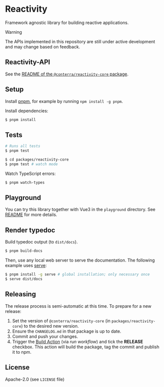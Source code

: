 # Reactivity

Framework agnostic library for building reactive applications.

> [!WARNING]
> The APIs implemented in this repository are still under active development and may change based on feedback.

## Reactivity-API

See the [README of the `@conterra/reactivity-core` package](./packages/reactivity-core/README.md).

## Setup

Install [pnpm](https://pnpm.io/), for example by running `npm install -g pnpm`.

Install dependencies:

```bash
$ pnpm install
```

## Tests

```bash
# Runs all tests
$ pnpm test
```

```bash
$ cd packages/reactivity-core
$ pnpm test # watch mode
```

Watch TypeScript errors:

```bash
$ pnpm watch-types
```

## Playground

You can try this library together with Vue3 in the `playground` directory.
See [README](./playground/README.md) for more details.

## Render typedoc

Build typedoc output (to `dist/docs`).

```bash
$ pnpm build-docs
```

Then, use any local web server to serve the documentation.
The following example uses [serve](https://www.npmjs.com/package/serve):

```bash
$ pnpm install -g serve # global installation; only necessary once
$ serve dist/docs
```

## Releasing

The release process is semi-automatic at this time.
To prepare for a new release:

1. Set the version of `@conterra/reactivity-core` (in `packages/reactivity-core`) to the desired new version.
2. Ensure the `CHANGELOG.md` in that package is up to date.
3. Commit and push your changes.
4. Trigger the [Build Action](https://github.com/conterra/reactivity/actions/workflows/build.yml) (via _run workflow_) and tick the **RELEASE** checkbox.
   This action will build the package, tag the commit and publish it to npm.

## License

Apache-2.0 (see `LICENSE` file)
